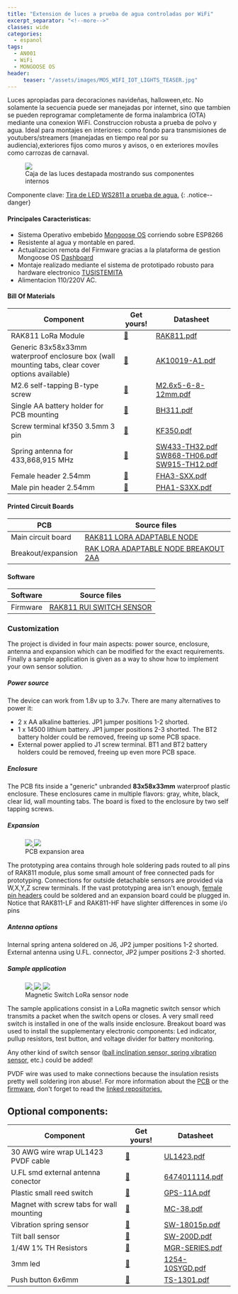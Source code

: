 ```yaml
---
title: "Extension de luces a prueba de agua controladas por WiFi"
excerpt_separator: "<!--more-->"
classes: wide
categories:
  - espanol
tags:
  - AN001
  - WiFi
  - MONGOOSE OS
header:
     teaser: "/assets/images/MOS_WIFI_IOT_LIGHTS_TEASER.jpg"
---
```


Luces apropiadas para decoraciones navideñas, halloween,etc. No solamente la secuencia puede ser manejadas por internet, sino que
tambien se pueden reprogramar completamente de forma inalambrica (OTA) mediante una conexion WiFi. Construccion robusta 
a prueba de polvo y agua. Ideal para montajes en interiores: como fondo para transmisiones de youtubers/streamers 
(manejadas en tiempo real por su audiencia),exteriores fijos como muros y avisos, o en exteriores moviles como carrozas de carnaval.

<figure>
	<a href="/assets/images/MOS_WIFI_IOT_LIGHTS.jpg"> <img src="/assets/images/MOS_WIFI_IOT_LIGHTS_MEDIUM.jpg"> </a>
	<figcaption>Caja de las luces destapada mostrando sus componentes internos</figcaption>
</figure>

Componente clave: [Tira de LED WS2811 a prueba de agua.](https://s.click.aliexpress.com/e/_eOuZFX)
{: .notice--danger}


#### Principales Caracteristicas:
* Sistema Operativo embebido [Mongoose OS](https://mongoose-os.com/) corriendo sobre ESP8266
* Resistente al agua y montable en pared.
* Actualizacion remota del Firmware gracias a la plataforma de gestion Mongoose OS [Dashboard](https://mdash.net/)
* Montaje realizado mediante el sistema de prototipado robusto para hardware electronico [TUSISTEMITA](https://github.com/galopago/TUSISTEMITA)
* Alimentacion 110/220V AC.



#### Bill Of Materials

| Component         | Get yours! | Datasheet                                          | 
| -------- | ------ | ------------------------------------------------------------ |
| RAK811 LoRa Module    | [💸](https://s.click.aliexpress.com/e/_eOuZFX)     | [RAK811.pdf](/assets/pdf/RAK811.pdf)           |
| Generic 83x58x33mm waterproof enclosure box (wall mounting tabs, clear cover options available)    | [💸](https://s.click.aliexpress.com/e/_eNGM5X )  | [AK10019-A1.pdf](/assets/pdf/AK10019-A1.pdf)                               |
| M2.6 self-tapping B-type screw    | [💸](https://s.click.aliexpress.com/e/_eOJ3Kd)     | [M2.6x5-6-8-12mm.pdf](/assets/pdf/M2.6x5-6-8-12mm.pdf)           |
| Single AA battery holder for PCB mounting | [💸](https://s.click.aliexpress.com/e/_eLS8qh)  | [BH311.pdf](/assets/pdf/BH311.pdf) | 
| Screw terminal kf350 3.5mm 3 pin | [💸](https://s.click.aliexpress.com/e/_eKkaWv)  | [KF350.pdf](/assets/pdf/KF350.pdf)                           |
| Spring antenna for 433,868,915 MHz| [💸](https://s.click.aliexpress.com/e/_eNNciZ)  | [SW433-TH32.pdf](/assets/pdf/SW433-TH32.pdf) [SW868-TH06.pdf](/assets/pdf/SW868-TH06.pdf) [SW915-TH12.pdf](/assets/pdf/SW915-TH12.pdf)
| Female header 2.54mm  | [💸](https://s.click.aliexpress.com/e/_eN8wK1)  | [FHA3-SXX.pdf](/assets/pdf/FHA3-S1XX.pdf)                           |
| Male pin header 2.54mm  | [💸](https://s.click.aliexpress.com/e/_eMCUJv )  | [PHA1-S3XX.pdf](/assets/pdf/PHA1-S3XX.pdf)                           |

#### Printed Circuit Boards

| PCB    |  Source files                                          | 
| -------- | ------------------------------------------------------------ |
| Main circuit board     | [RAK811 LORA ADAPTABLE NODE](https://github.com/galopago/RAK811_LORA_ADAPTABLE_NODE)           |
| Breakout/expansion  | [RAK LORA ADAPTABLE NODE BREAKOUT 2AA](https://github.com/galopago/RAK_LORA_ADAPTABLE_NODE_BREAKOUT_2AA)        |

#### Software

| Software    | Source files                                          | 
| -------- | ------------------------------------------------------------ |
| Firmware    | [RAK811 RUI SWITCH SENSOR](https://github.com/galopago/RAK811_RUI_SWITCH_SENSOR)           |

### Customization
The project is divided in four main aspects: power source, enclosure, antenna and expansion which can be modified for the exact requirements. Finally a sample application is given as a way to show how to implement your own sensor solution.

##### Power source
The device can work from 1.8v up to 3.7v. There are many alternatives to power it:
* 2 x AA alkaline batteries. JP1 jumper positions 1-2 shorted.
* 1 x 14500 lithium battery. JP1 jumper positions 2-3 shorted. The BT2 battery holder could be removed, freeing up some PCB space.
* External power applied to J1 screw terminal. BT1 and BT2 battery holders could be removed, freeing up even more PCB space.

##### Enclosure
The PCB fits inside a "generic" unbranded **83x58x33mm** waterproof plastic enclosure. These enclosures came in multiple flavors: gray, white, black, clear lid, wall mounting tabs. The board is fixed to the enclosure by two self tapping screws.

##### Expansion

<figure class="half">
	<a href="/assets/images/RAK811_NODE_EXPANSION.jpg"> <img src="/assets/images/RAK811_NODE_EXPANSION_MEDIUM.jpg"> </a>
	<a href="/assets/images/RAK811_NODE_PINOUT.png"> <img src="/assets/images/RAK811_NODE_PINOUT.png"> </a>
	<figcaption>PCB expansion area</figcaption>
</figure>

The prototyping area contains through hole soldering pads routed to all pins of RAK811 module, plus  some small amount of free connected pads for prototyping. Connections for outside detachable sensors are provided via W,X,Y,Z screw terminals. If the vast prototyping area isn't enough, [female pin headers](https://rimstar.org/science_electronics_projects/pin_headers_soldering_cutting_male_female.htm) could be soldered and an expansion board could be plugged in.
Notice that RAK811-LF and RAK811-HF have slighter differences in some i/o pins


##### Antenna options
Internal spring antena soldered on J6, JP2  jumper positions 1-2 shorted.  
External antenna using U.FL. connector, JP2 jumper positions 2-3 shorted. 

##### Sample application

<figure class="third">
	<a href="/assets/images/RAK811_NODE_RESISTORS.jpg"> <img src="/assets/images/RAK811_NODE_RESISTORS_MEDIUM.jpg"> </a>
	<a href="/assets/images/RAK811_NODE_REEDSWITCH.jpg"> <img src="/assets/images/RAK811_NODE_REEDSWITCH_MEDIUM.jpg"> </a>
	<a href="/assets/images/RAK811_NODE_CLOSED.jpg"> <img src="/assets/images/RAK811_NODE_CLOSED_MEDIUM.jpg"> </a>
	<figcaption>Magnetic Switch LoRa sensor node</figcaption>
</figure>

The sample applications consist in a LoRa magnetic switch sensor which transmits a packet when the switch opens or closes. A very small reed switch is installed in one of the walls inside enclosure.
Breakout board  was used to install the supplementary electronic components: Led indicator, pullup resistors, test button, and voltage divider for battery monitoring. 

Any other kind of switch sensor ([ball inclination sensor, spring vibration sensor](http://blog.vidianindhita.com/2018/02/27/all-about-tilt-switches/), etc.) could be added!

PVDF wire was used to make connections because the insulation resists pretty well soldering iron abuse!. 
For more information about the [PCB](#printed-circuit-boards) or the [firmware](#software), don't forget to read the [linked repositories.](#printed-circuit-boards)
 

## Optional components:

| Component         | Get yours! | Datasheet                                          | 
| -------- | ------ | ------------------------------------------------------------ |
| 30 AWG wire wrap UL1423 PVDF cable    | [💸](https://s.click.aliexpress.com/e/_eMiimB )     | [UL1423.pdf](/assets/pdf/UL1423.pdf)           |
| U.FL smd external antenna conector    | [💸](https://s.click.aliexpress.com/e/_eLJ9zD)     | [6474011114.pdf](/assets/pdf/6474011114.pdf)           |
| Plastic small reed switch     | [💸](https://s.click.aliexpress.com/e/_eOoX6T)  | [GPS-11A.pdf](/assets/pdf/GPS-11A.pdf)                               |
| Magnet with screw tabs for wall mounting     | [💸](https://s.click.aliexpress.com/e/_eOmX4J )  | [MC-38.pdf](/assets/pdf/MC-38.pdf)                               |
| Vibration spring sensor | [💸](https://s.click.aliexpress.com/e/_etYDMP)  | [SW-18015p.pdf](/assets/pdf/SW-18015p.pdf)                               |
| Tilt ball sensor     | [💸](https://s.click.aliexpress.com/e/_eNI7aF )  | [SW-200D.pdf](/assets/pdf/SW-200D.pdf)                               |
| 1/4W 1%  TH Resistors    | [💸](https://s.click.aliexpress.com/e/_eMCbH1)  | [MGR-SERIES.pdf](/assets/pdf/MGR-SERIES.pdf)                               |
| 3mm led    | [💸](https://s.click.aliexpress.com/e/_eMDYML)  | [1254-10SYGD.pdf](/assets/pdf/1254-10SYGD.pdf)                               |
| Push button  6x6mm  | [💸](https://s.click.aliexpress.com/e/_eKd4YV)  | [TS-1301.pdf](/assets/pdf/TS-1301.pdf)                               |
                     